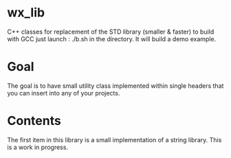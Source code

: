 # wx_lib
C++ classes for replacement of the STD library (smaller &amp; faster)
to build with GCC just launch :  ./b.sh in the directory. It will build a demo example.

# Goal
The goal is to have small utility class implemented within single headers that you can insert into any of your projects.

# Contents
The first item in this library is a small implementation of a string library. This is a work in progress.
